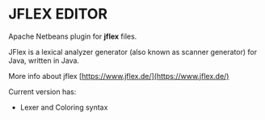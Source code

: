 # JFLEX EDITOR

Apache Netbeans plugin for **jflex** files.

JFlex is a lexical analyzer generator (also known as scanner generator) for Java, written in Java.

More info about jflex [https://www.jflex.de/](https://www.jflex.de/)

Current version has:

- Lexer and Coloring syntax